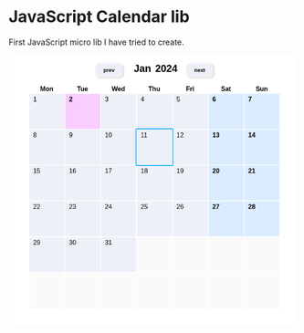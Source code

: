 # JavaScript Calendar lib

First JavaScript micro lib I have tried to create.

![Calendar JS](https://github.com/andrejvysny/calendar-js/blob/main/images/calendar.png?raw=true)